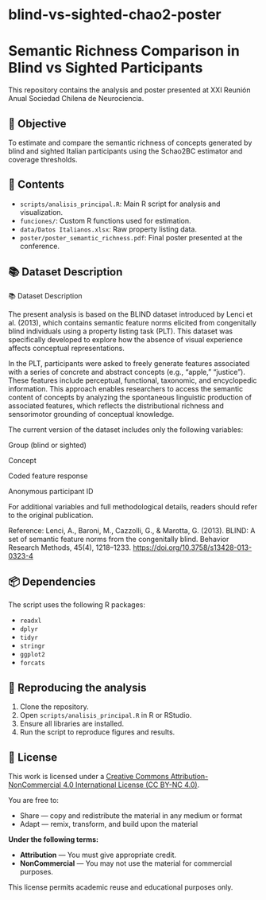 # blind-vs-sighted-chao2-poster
# Semantic Richness Comparison in Blind vs Sighted Participants

This repository contains the analysis and poster presented at XXI Reunión Anual Sociedad Chilena de Neurociencia.

## 🧠 Objective

To estimate and compare the semantic richness of concepts generated by blind and sighted Italian participants using the Schao2BC estimator and coverage thresholds.

## 📁 Contents

- `scripts/analisis_principal.R`: Main R script for analysis and visualization.
- `funciones/`: Custom R functions used for estimation.
- `data/Datos Italianos.xlsx`: Raw property listing data.
- `poster/poster_semantic_richness.pdf`: Final poster presented at the conference.

## 📚 Dataset Description

📚 Dataset Description

The present analysis is based on the BLIND dataset introduced by Lenci et al. (2013), which contains semantic feature norms elicited from congenitally blind individuals using a property listing task (PLT). This dataset was specifically developed to explore how the absence of visual experience affects conceptual representations.

In the PLT, participants were asked to freely generate features associated with a series of concrete and abstract concepts (e.g., “apple,” “justice”). These features include perceptual, functional, taxonomic, and encyclopedic information. This approach enables researchers to access the semantic content of concepts by analyzing the spontaneous linguistic production of associated features, which reflects the distributional richness and sensorimotor grounding of conceptual knowledge.

The current version of the dataset includes only the following variables:

Group (blind or sighted)

Concept

Coded feature response

Anonymous participant ID

For additional variables and full methodological details, readers should refer to the original publication.

Reference:
Lenci, A., Baroni, M., Cazzolli, G., & Marotta, G. (2013). BLIND: A set of semantic feature norms from the congenitally blind. Behavior Research Methods, 45(4), 1218–1233. https://doi.org/10.3758/s13428-013-0323-4

## 📦 Dependencies

The script uses the following R packages:
- `readxl`
- `dplyr`
- `tidyr`
- `stringr`
- `ggplot2`
- `forcats`

## 🧪 Reproducing the analysis

1. Clone the repository.
2. Open `scripts/analisis_principal.R` in R or RStudio.
3. Ensure all libraries are installed.
4. Run the script to reproduce figures and results.

## 📜 License

This work is licensed under a [Creative Commons Attribution-NonCommercial 4.0 International License (CC BY-NC 4.0)](https://creativecommons.org/licenses/by-nc/4.0/).

You are free to:
- Share — copy and redistribute the material in any medium or format
- Adapt — remix, transform, and build upon the material

**Under the following terms:**
- **Attribution** — You must give appropriate credit.
- **NonCommercial** — You may not use the material for commercial purposes.

This license permits academic reuse and educational purposes only.

